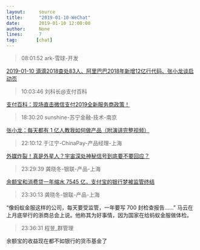 ```yaml
---
layout:     source 
title:      "2019-01-10-WeChat"
date:       2019-01-10 12:00:00
author:     None
lines:      7 
tag:       [chat]
---
```

> 08:01:52  ark-雪球-开发  
   
[2019-01-10 滴滴2018查处83人、阿里巴巴2018年新增12亿行代码、张小龙谈启动页
](http://mp.weixin.qq.com/s?__biz=MzU4Mzc5NTAzNQ==&amp;amp;amp;mid=2247483771&amp;amp;amp;idx=1&amp;amp;amp;sn=bd355edd30c09c7104c1ffa03f1504fe&amp;amp;amp;chksm=fda2e94fcad56059294c14e6500c2a5cc8ef9aad26c47eb6de571d64b863a1a2571d5cbd3e47&amp;amp;amp;mpshare=1&amp;amp;amp;scene=1&amp;amp;amp;srcid=0110cK8m2Z66quECVlKmZ2aS#rd)  
   
> 10:03:46  刘科长@支付百科  
   
[支付百科：现场直击微信支付2019全新服务商政策！
](http://mp.weixin.qq.com/s?__biz=MjM5MTQ0ODgyMA==&amp;amp;amp;mid=2650645957&amp;amp;amp;idx=1&amp;amp;amp;sn=e310d77be2e18d4e2e51145465a5da06&amp;amp;amp;chksm=bebc6e5e89cbe748c7230a9fe65d7a7c93842d8b251bf58b140cde5d3064116ab6509fbbc3b3&amp;amp;amp;mpshare=1&amp;amp;amp;scene=1&amp;amp;amp;srcid=01105DTl5tqXNQZLOJSiTiar#rd)  
   
> 18:30:20  sunshine-苏宁金融-技术-南京  
   
[张小龙：每天都有 1 亿人教我如何做产品（附演讲完整视频）
](http://mp.weixin.qq.com/s?__biz=MzA4NTU2MTg3MQ==&amp;amp;amp;mid=2655166811&amp;amp;amp;idx=1&amp;amp;amp;sn=e87a6488b6c727a87d9084c635fcbbda&amp;amp;amp;chksm=8460063bb3178f2dd0444cc7d6b792888c88c36f032dde56f9047dbc73d62f056ea1233e8a85&amp;amp;amp;mpshare=1&amp;amp;amp;scene=1&amp;amp;amp;srcid=#rd)  
   
> 22:10:12  于江宁-ChinaPay-产品经理-上海  
   
[外媒炸裂！真是外星人？宇宙深处神秘信号到底要不要回应？
](http://mp.weixin.qq.com/s?__biz=MzAxMzk5MDc2OQ==&amp;amp;amp;mid=2247507466&amp;amp;amp;idx=1&amp;amp;amp;sn=e97ce672b58494910b449c089bd1216f&amp;amp;amp;chksm=9b98b014acef390262889c6a779bcf57497a55ded4b7c72c2884ae6a1661c35bd59eee03f2b5&amp;amp;amp;mpshare=1&amp;amp;amp;scene=1&amp;amp;amp;srcid=0110ahJpZFOvHQLU20g7BSMy#rd)  
   
> 23:29:39  龚晓冬-银联-产品-上海  
   
[余额宝和消费贷一年缩水 7545 亿，支付宝的银行梦被监管终结
](https://c.m.163.com/news/a/E55C4Q8G051280SH.html?spss=newsapp)  
   
> 23:30:13  龚晓冬-银联-产品-上海  
   
“像蚂蚁金服这样的公司，每天要受监管，一年要写 700 封检查报告……” 马云在上月底举行的浙商总会上说。他称其为好事情，因为国家在给蚂蚁金服做体检。  
   
> 23:36:31  程昱_群管理  
   
余额宝的收益现在都不如银行的货币基金了  
   
